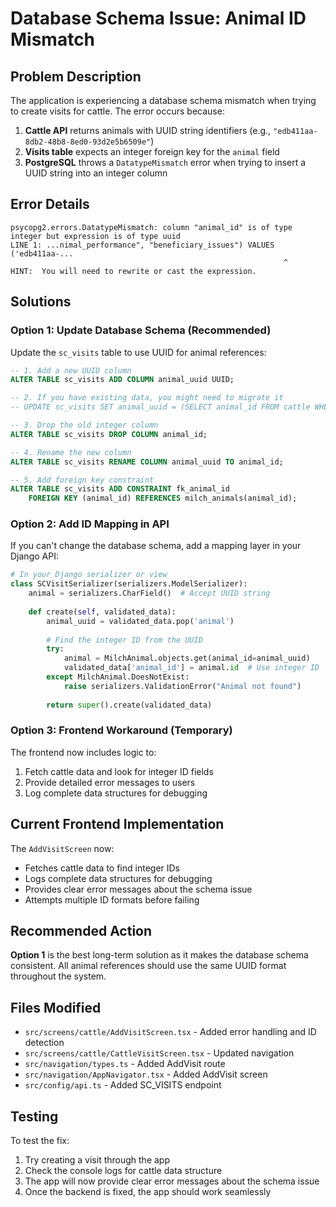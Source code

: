 # Database Schema Issue: Animal ID Mismatch

## Problem Description

The application is experiencing a database schema mismatch when trying to create visits for cattle. The error occurs because:

1. **Cattle API** returns animals with UUID string identifiers (e.g., `"edb411aa-8db2-48b8-8ed0-93d2e5b6509e"`)
2. **Visits table** expects an integer foreign key for the `animal` field
3. **PostgreSQL** throws a `DatatypeMismatch` error when trying to insert a UUID string into an integer column

## Error Details

```
psycopg2.errors.DatatypeMismatch: column "animal_id" is of type integer but expression is of type uuid
LINE 1: ...nimal_performance", "beneficiary_issues") VALUES ('edb411aa-...
                                                             ^
HINT:  You will need to rewrite or cast the expression.
```

## Solutions

### Option 1: Update Database Schema (Recommended)

Update the `sc_visits` table to use UUID for animal references:

```sql
-- 1. Add a new UUID column
ALTER TABLE sc_visits ADD COLUMN animal_uuid UUID;

-- 2. If you have existing data, you might need to migrate it
-- UPDATE sc_visits SET animal_uuid = (SELECT animal_id FROM cattle WHERE cattle.id = sc_visits.animal_id);

-- 3. Drop the old integer column
ALTER TABLE sc_visits DROP COLUMN animal_id;

-- 4. Rename the new column
ALTER TABLE sc_visits RENAME COLUMN animal_uuid TO animal_id;

-- 5. Add foreign key constraint
ALTER TABLE sc_visits ADD CONSTRAINT fk_animal_id 
    FOREIGN KEY (animal_id) REFERENCES milch_animals(animal_id);
```

### Option 2: Add ID Mapping in API

If you can't change the database schema, add a mapping layer in your Django API:

```python
# In your Django serializer or view
class SCVisitSerializer(serializers.ModelSerializer):
    animal = serializers.CharField()  # Accept UUID string
    
    def create(self, validated_data):
        animal_uuid = validated_data.pop('animal')
        
        # Find the integer ID from the UUID
        try:
            animal = MilchAnimal.objects.get(animal_id=animal_uuid)
            validated_data['animal_id'] = animal.id  # Use integer ID
        except MilchAnimal.DoesNotExist:
            raise serializers.ValidationError("Animal not found")
            
        return super().create(validated_data)
```

### Option 3: Frontend Workaround (Temporary)

The frontend now includes logic to:
1. Fetch cattle data and look for integer ID fields
2. Provide detailed error messages to users
3. Log complete data structures for debugging

## Current Frontend Implementation

The `AddVisitScreen` now:
- Fetches cattle data to find integer IDs
- Logs complete data structures for debugging
- Provides clear error messages about the schema issue
- Attempts multiple ID formats before failing

## Recommended Action

**Option 1** is the best long-term solution as it makes the database schema consistent. All animal references should use the same UUID format throughout the system.

## Files Modified

- `src/screens/cattle/AddVisitScreen.tsx` - Added error handling and ID detection
- `src/screens/cattle/CattleVisitScreen.tsx` - Updated navigation
- `src/navigation/types.ts` - Added AddVisit route
- `src/navigation/AppNavigator.tsx` - Added AddVisit screen
- `src/config/api.ts` - Added SC_VISITS endpoint

## Testing

To test the fix:
1. Try creating a visit through the app
2. Check the console logs for cattle data structure
3. The app will now provide clear error messages about the schema issue
4. Once the backend is fixed, the app should work seamlessly